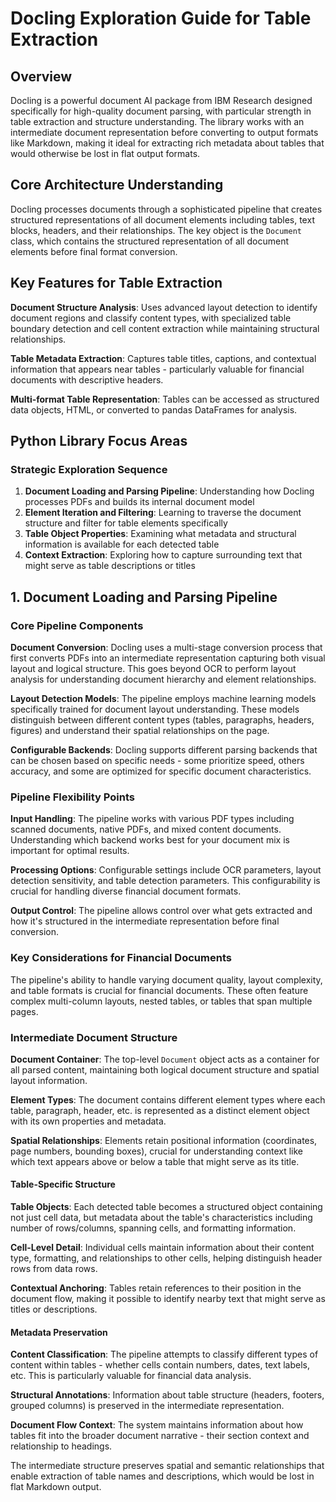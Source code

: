 # Docling Exploration Guide for Table Extraction

## Overview

Docling is a powerful document AI package from IBM Research designed specifically for high-quality document parsing, with particular strength in table extraction and structure understanding. The library works with an intermediate document representation before converting to output formats like Markdown, making it ideal for extracting rich metadata about tables that would otherwise be lost in flat output formats.

## Core Architecture Understanding

Docling processes documents through a sophisticated pipeline that creates structured representations of all document elements including tables, text blocks, headers, and their relationships. The key object is the `Document` class, which contains the structured representation of all document elements before final format conversion.

## Key Features for Table Extraction

**Document Structure Analysis**: Uses advanced layout detection to identify document regions and classify content types, with specialized table boundary detection and cell content extraction while maintaining structural relationships.

**Table Metadata Extraction**: Captures table titles, captions, and contextual information that appears near tables - particularly valuable for financial documents with descriptive headers.

**Multi-format Table Representation**: Tables can be accessed as structured data objects, HTML, or converted to pandas DataFrames for analysis.

## Python Library Focus Areas

### Strategic Exploration Sequence

1. **Document Loading and Parsing Pipeline**: Understanding how Docling processes PDFs and builds its internal document model
2. **Element Iteration and Filtering**: Learning to traverse the document structure and filter for table elements specifically  
3. **Table Object Properties**: Examining what metadata and structural information is available for each detected table
4. **Context Extraction**: Exploring how to capture surrounding text that might serve as table descriptions or titles

## 1. Document Loading and Parsing Pipeline

### Core Pipeline Components

**Document Conversion**: Docling uses a multi-stage conversion process that first converts PDFs into an intermediate representation capturing both visual layout and logical structure. This goes beyond OCR to perform layout analysis for understanding document hierarchy and element relationships.

**Layout Detection Models**: The pipeline employs machine learning models specifically trained for document layout understanding. These models distinguish between different content types (tables, paragraphs, headers, figures) and understand their spatial relationships on the page.

**Configurable Backends**: Docling supports different parsing backends that can be chosen based on specific needs - some prioritize speed, others accuracy, and some are optimized for specific document characteristics.

### Pipeline Flexibility Points

**Input Handling**: The pipeline works with various PDF types including scanned documents, native PDFs, and mixed content documents. Understanding which backend works best for your document mix is important for optimal results.

**Processing Options**: Configurable settings include OCR parameters, layout detection sensitivity, and table detection parameters. This configurability is crucial for handling diverse financial document formats.

**Output Control**: The pipeline allows control over what gets extracted and how it's structured in the intermediate representation before final conversion.

### Key Considerations for Financial Documents

The pipeline's ability to handle varying document quality, layout complexity, and table formats is crucial for financial documents. These often feature complex multi-column layouts, nested tables, or tables that span multiple pages.

### Intermediate Document Structure

**Document Container**: The top-level `Document` object acts as a container for all parsed content, maintaining both logical document structure and spatial layout information.

**Element Types**: The document contains different element types where each table, paragraph, header, etc. is represented as a distinct element object with its own properties and metadata.

**Spatial Relationships**: Elements retain positional information (coordinates, page numbers, bounding boxes), crucial for understanding context like which text appears above or below a table that might serve as its title.

#### Table-Specific Structure

**Table Objects**: Each detected table becomes a structured object containing not just cell data, but metadata about the table's characteristics including number of rows/columns, spanning cells, and formatting information.

**Cell-Level Detail**: Individual cells maintain information about their content type, formatting, and relationships to other cells, helping distinguish header rows from data rows.

**Contextual Anchoring**: Tables retain references to their position in the document flow, making it possible to identify nearby text that might serve as titles or descriptions.

#### Metadata Preservation

**Content Classification**: The pipeline attempts to classify different types of content within tables - whether cells contain numbers, dates, text labels, etc. This is particularly valuable for financial data analysis.

**Structural Annotations**: Information about table structure (headers, footers, grouped columns) is preserved in the intermediate representation.

**Document Flow Context**: The system maintains information about how tables fit into the broader document narrative - their section context and relationship to headings.

The intermediate structure preserves spatial and semantic relationships that enable extraction of table names and descriptions, which would be lost in flat Markdown output.
